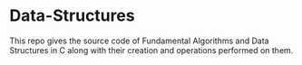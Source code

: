 # Data-Structures
This repo gives the source code of Fundamental Algorithms and Data Structures in C along with their creation and operations performed on them.
